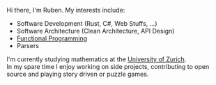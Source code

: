 Hi there, I'm Ruben. My interests include:
* Software Development (Rust, C#, Web Stuffs, ...)
* Software Architecture (Clean Architecture, API Design)
* [Functional Programming](https://github.com/polyadic/funcky)
* Parsers

I'm currently studying mathematics at the [University of Zurich][UZH]. \
In my spare time I enjoy working on side projects, contributing to open source and playing
story driven or puzzle games.

[UZH]: https://www.uzh.ch/
